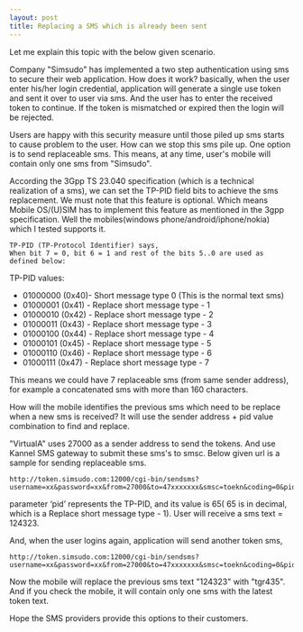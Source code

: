 ```yaml
---
layout: post
title: Replacing a SMS which is already been sent
---
```


Let me explain this topic with the below given scenario.

Company "Simsudo" has implemented a two step authentication using sms to secure their web application.
How does it work? basically, when the user enter his/her login credential, application will generate a single use token and sent it over to user via sms.
And the user has to enter the received token to continue. If the token is mismatched or expired then the login will be rejected.

Users are happy with this security measure until those piled up sms starts to cause problem to the user.
How can we stop this sms pile up. One option is to send replaceable sms.
This means, at any time, user's mobile will contain only one sms from "Simsudo".

According the 3Gpp TS 23.040 specification (which is a technical realization of a sms), 
we can set the TP-PID field bits to achieve the sms replacement. We must note that this feature is optional.
Which means Mobile OS/(U)SIM has to implement this feature as mentioned in the 3gpp specification.
Well the mobiles(windows phone/android/iphone/nokia) which I tested supports it.

    TP-PID (TP-Protocol Identifier) says,
    When bit 7 = 0, bit 6 = 1 and rest of the bits 5..0 are used as defined below:

TP-PID values:

- 01000000 (0x40)- Short message type 0 (This is the normal text sms)
- 01000001 (0x41) - Replace short message type - 1
- 01000010 (0x42) - Replace short message type - 2
- 01000011 (0x43) - Replace short message type - 3
- 01000100 (0x44) - Replace short message type - 4
- 01000101 (0x45) - Replace short message type - 5
- 01000110 (0x46) - Replace short message type - 6
- 01000111 (0x47) - Replace short message type - 7

This means we could have 7 replaceable sms (from same sender address), 
for example a concatenated sms with more than 160 characters.

How will the mobile identifies the previous sms which need to be replace when a new sms is received?
It will use the sender address + pid value combination to find and replace.

"VirtualA" uses 27000 as a sender address to send the tokens.
And use Kannel SMS gateway to submit these sms's to smsc. Below given url is a sample for sending replaceable sms.

    http://token.simsudo.com:12000/cgi-bin/sendsms?username=xx&password=xx&from=27000&to=47xxxxxxx&smsc=toekn&coding=0&pid=65&text=124323

parameter ‘pid’ represents the TP-PID, and its value is 65( 65 is in decimal, which is a Replace short message type - 1).
User will receive a sms text = 124323.

And, when the user logins again, application will send another token sms,

    http://token.simsudo.com:12000/cgi-bin/sendsms?username=xx&password=xx&from=27000&to=47xxxxxxx&smsc=toekn&coding=0&pid=65&text=tgr435


Now the mobile will replace the previous sms text "124323" with "tgr435".
And if you check the mobile, it will contain only one sms with the latest token text.

Hope the SMS providers provide this options to their customers.
